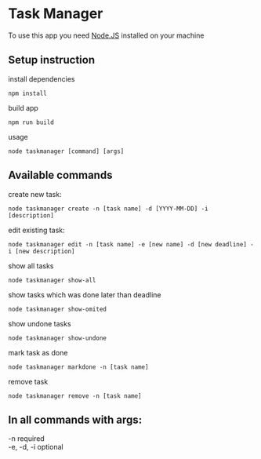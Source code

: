 # Task Manager
To use this app you need [Node.JS](https://nodejs.org/en/download) installed on your machine

## Setup instruction
install dependencies
```
npm install
```
build app
```
npm run build
```
usage 
```
node taskmanager [command] [args]
```

## Available commands
create new task:
```
node taskmanager create -n [task name] -d [YYYY-MM-DD] -i [description]
```
edit existing task:
```
node taskmanager edit -n [task name] -e [new name] -d [new deadline] -i [new description]
```
show all tasks
```
node taskmanager show-all
```
show tasks which was done later than deadline
```
node taskmanager show-omited
```
show undone tasks
```
node taskmanager show-undone
```
mark task as done
```
node taskmanager markdone -n [task name]
```
remove task
``` 
node taskmanager remove -n [task name]
```
## In all commands with args:
-n required <br>
-e, -d, -i  optional
